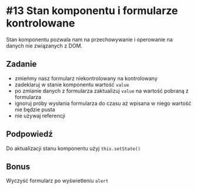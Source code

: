 # #13 Stan komponentu i formularze kontrolowane

Stan komponentu pozwala nam na przechowywanie i operowanie na danych nie związanych z DOM.

## Zadanie

- zmieńmy nasz formularz niekontrolowany na kontrolowany
- zadeklaruj w stanie komponentu wartość `value`
- po zmianie danych z formularza zaktualizuj `value` na wartość pobraną z formularza
- ignoruj próby wysłania formularza do czasu aż wpisana w niego wartość nie będzie pusta
- nie używaj referencji

## Podpowiedź

Do aktualizacji stanu komponentu użyj `this.setState()`

## Bonus

Wyczyść formularz po wyświetleniu `alert`
